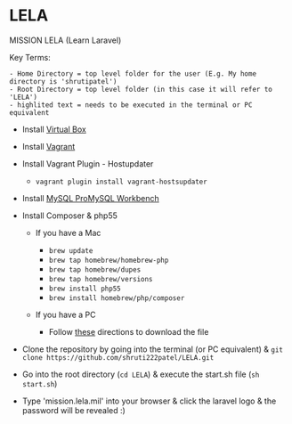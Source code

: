 LELA
====

MISSION LELA (Learn Laravel)


Key Terms:
 	
 	- Home Directory = top level folder for the user (E.g. My home directory is 'shrutipatel')
 	- Root Directory = top level folder (in this case it will refer to 'LELA')
 	- highlited text = needs to be executed in the terminal or PC equivalent


* Install [Virtual Box](https://www.virtualbox.org/)

* Install [Vagrant](http://www.vagrantup.com/)

* Install Vagrant Plugin - Hostupdater
	* `vagrant plugin install vagrant-hostsupdater`

* Install [MySQL Pro](http://www.sequelpro.com/)[MySQL Workbench](http://dev.mysql.com/downloads/workbench/)
	
* Install Composer & php55
	* If you have a Mac
		* `brew update`
		* `brew tap homebrew/homebrew-php`
		* `brew tap homebrew/dupes`
		* `brew tap homebrew/versions`
		* `brew install php55`
		* `brew install homebrew/php/composer`
		
	* If you have a PC
		* Follow [these](https://getcomposer.org/doc/00-intro.md#using-the-installer) directions to download the file

* Clone the repository by going into the terminal (or PC equivalent) & `git clone https://github.com/shruti222patel/LELA.git`
 
* Go into the root directory (`cd LELA`) & execute the start.sh file (`sh start.sh`)

* Type 'mission.lela.mil' into your browser & click the laravel logo & the password will be revealed :)





